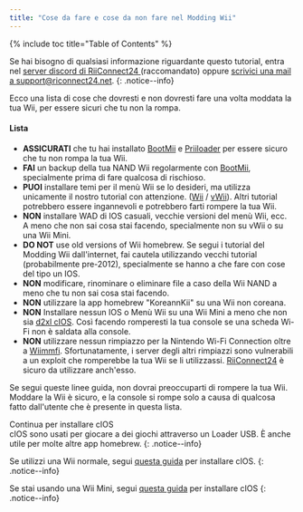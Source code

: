 ```yaml
---
title: "Cose da fare e cose da non fare nel Modding Wii"
---
```


{% include toc title="Table of Contents" %}

Se hai bisogno di qualsiasi informazione riguardante questo tutorial, entra nel [server discord di RiiConnect24 ](https://discord.gg/rc24)(raccomandato) oppure [scrivici una mail a support@riconnect24.net](mailto:support@riiconnect24.net).
{: .notice--info}

Ecco una lista di cose che dovresti e non dovresti fare una volta moddata la tua Wii, per essere sicuri che tu non la rompa.

#### Lista

- **ASSICURATI** che tu hai installato [BootMii](bootmii) e [Priiloader](priiloader) per essere sicuro che tu non rompa la tua Wii.
- **FAI** un backup della tua NAND Wii regolarmente con [BootMii](bootmii), specialmente prima di fare qualcosa di rischioso.
- **PUOI** installare temi per il menù Wii se lo desideri, ma utilizza unicamente il nostro tutorial con attenzione. ([Wii](themes) / [vWii](themes-vwii)). Altri tutorial potrebbero essere ingannevoli e potrebbero farti rompere la tua Wii.
- **NON** installare WAD di IOS casuali, vecchie versioni del menù Wii, ecc. A meno che non sai cosa stai facendo, specialmente non su vWii o su una Wii Mini.
- **DO NOT** use old versions of Wii homebrew. Se segui i tutorial del Modding Wii dall'internet, fai cautela utilizzando vecchi tutorial (probabilmente pre-2012), specialmente se hanno a che fare con cose del tipo un IOS.
- **NON** modificare, rinominare o eliminare file a caso della Wii NAND a meno che tu non sai cosa stai facendo.
- **NON** utilizzare la app homebrew "KoreannKii" su una Wii non coreana.
- **NON** Installare nessun IOS o Menù Wii su una Wii Mini a meno che non sia [d2xl cIOS](cios-mini). Così facendo romperesti la tua console se una scheda Wi-Fi non è saldata alla console.
- **NON** utilizzare nessun rimpiazzo per la Nintendo Wi-Fi Connection oltre a [Wiimmfi](wiimmfi). Sfortunatamente, i server degli altri rimpiazzi sono vulnerabili a un exploit che romperebbe la tua Wii se li utilizzassi. [RiiConnect24](riiconnect24) è sicuro da utilizzare anch'esso.

Se segui queste linee guida, non dovrai preoccuparti di rompere la tua Wii. Moddare la Wii è sicuro, e la console si rompe solo a causa di qualcosa fatto dall'utente che è presente in questa lista.

Continua per installare cIOS<br> cIOS sono usati per giocare a dei giochi attraverso un Loader USB. È anche utile per molte altre app homebrew.
{: .notice--info}

Se utilizzi una Wii normale, segui [questa guida](cios) per installare cIOS.
{: .notice--info}

Se stai usando una Wii Mini, segui [questa guida](cios-mini) per installare cIOS
{: .notice--info}
